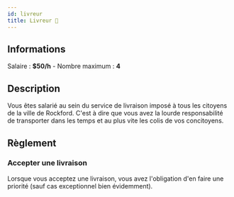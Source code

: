 ```yaml
---
id: livreur
title: Livreur 🚚
---
```


## Informations
Salaire : **$50/h** - Nombre maximum : **4**

## Description
Vous êtes salarié au sein du service de livraison imposé à tous les citoyens de la ville de Rockford. C'est à dire que vous avez la lourde responsabilité de transporter dans les temps et au plus vite les colis de vos concitoyens.

## Règlement

### Accepter une livraison
Lorsque vous acceptez une livraison, vous avez l'obligation d'en faire une priorité (sauf cas exceptionnel bien évidemment).